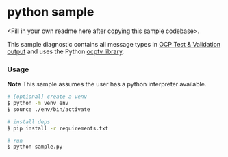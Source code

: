 # python sample

\<Fill in your own readme here after copying this sample codebase>.

This sample diagnostic contains all message types in [OCP Test & Validation output](https://github.com/opencomputeproject/ocp-diag-core/blob/main/json_spec/README.md) and uses the Python [ocptv library](https://github.com/opencomputeproject/ocp-diag-core-python).

### Usage

**Note** This sample assumes the user has a python interpreter available.

```bash
# [optional] create a venv
$ python -m venv env
$ source ./env/bin/activate

# install deps
$ pip install -r requirements.txt

# run
$ python sample.py
```
